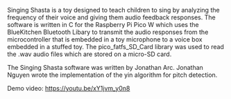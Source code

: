Singing Shasta is a toy designed to teach children to sing by analyzing the frequency of their voice and giving them audio feedback responses.
The software is written in C for the Raspberry Pi Pico W which uses the BlueKitchen Bluetooth Libary to transmit the audio responses from the
microcontroller that is embedded in a toy microphone to a voice box embedded in a stuffed toy. The pico_fatfs_SD_Card library was used to read
the .wav audio files which are stored on a micro-SD card.

The Singing Shasta software was written by Jonathan Arc. Jonathan Nguyen wrote the implementation of the yin algorithm for pitch detection. 

Demo video: https://youtu.be/xY1jvm_y0n8
